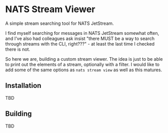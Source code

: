 # NATS Stream Viewer

A simple stream searching tool for NATS JetStream.

I find myself searching for messages in NATS JetStream somewhat often, and I've also had colleagues ask insist "there MUST be a way to search through streams with the CLI, right???" - at least the last time I checked there is not.

So here we are, building a custom stream viewer. The idea is just to be able to print out the elements of a stream, optionally with a filter. I would like to add some of the same options as `nats stream view` as well as this matures.

## Installation
TBD

## Building
TBD
